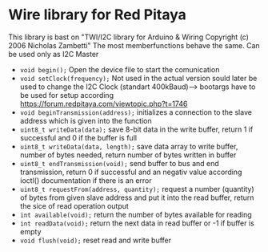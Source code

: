 # Wire library for Red Pitaya
This library is bast on "TWI/I2C library for Arduino & Wiring Copyright (c) 2006 Nicholas Zambetti"
The most memberfunctions behave the same. 
Can be used only as I2C Master

- ``void begin();`` Open the device file to start the comunication
- ``void setClock(frequency);`` Not used in the actual version sould later be used to change the I2C Clock (standart 400kBaud)--> bootargs have to be used for setup according https://forum.redpitaya.com/viewtopic.php?t=1746
- ``void beginTransmission(address);`` initializes a connection to the slave address which is given into the function 
- ``uint8_t writeData(data);`` save 8-bit data in the write buffer, return 1 if successful and 0 if the buffer is full
- ``uint8_t writeData(data, length);`` save data array to write buffer, number of bytes needed, return number of bytes written in buffer
- ``uint8_t endTransmission(void);`` send buffer to bus and end transmission, return 0 if successful and an negativ value according ioctl() documentation if there is an error 
- ``uint8_t requestFrom(address, quantity);`` request a number (quantity) of bytes from given slave address and put it into the read buffer, return the sice of read operation output
- ``int available(void);`` return the number of bytes available for reading
- ``int readData(void);`` return the next data in read buffer or -1 if buffer is empty
- ``void flush(void);`` reset read and write buffer


